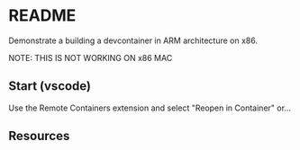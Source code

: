 # README

Demonstrate a building a devcontainer in ARM architecture on x86.  

NOTE: THIS IS NOT WORKING ON x86 MAC

## Start (vscode)

Use the Remote Containers extension and select "Reopen in Container" or...  

## Resources


